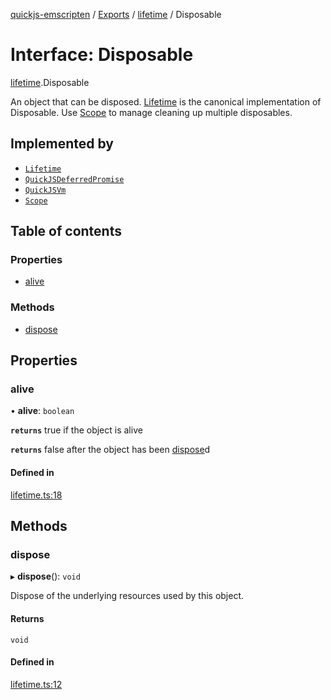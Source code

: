 [quickjs-emscripten](../README.md) / [Exports](../modules.md) / [lifetime](../modules/lifetime.md) / Disposable

# Interface: Disposable

[lifetime](../modules/lifetime.md).Disposable

An object that can be disposed.
[Lifetime](../classes/lifetime.Lifetime.md) is the canonical implementation of Disposable.
Use [Scope](../classes/lifetime.Scope.md) to manage cleaning up multiple disposables.

## Implemented by

- [`Lifetime`](../classes/lifetime.Lifetime.md)
- [`QuickJSDeferredPromise`](../classes/deferred_promise.QuickJSDeferredPromise.md)
- [`QuickJSVm`](../classes/vm.QuickJSVm.md)
- [`Scope`](../classes/lifetime.Scope.md)

## Table of contents

### Properties

- [alive](lifetime.Disposable.md#alive)

### Methods

- [dispose](lifetime.Disposable.md#dispose)

## Properties

### alive

• **alive**: `boolean`

**`returns`** true if the object is alive

**`returns`** false after the object has been [dispose](lifetime.Disposable.md#dispose)d

#### Defined in

[lifetime.ts:18](https://github.com/justjake/quickjs-emscripten/blob/master/ts/lifetime.ts#L18)

## Methods

### dispose

▸ **dispose**(): `void`

Dispose of the underlying resources used by this object.

#### Returns

`void`

#### Defined in

[lifetime.ts:12](https://github.com/justjake/quickjs-emscripten/blob/master/ts/lifetime.ts#L12)
